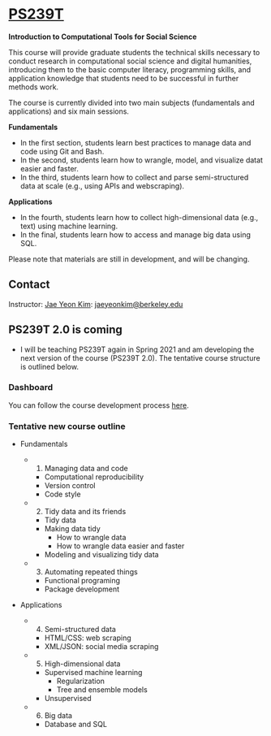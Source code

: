 # [PS239T](http://polisci.berkeley.edu/course/introduction-computational-tools-and-techniques-3)
**Introduction to Computational Tools for Social Science**

This course will provide graduate students the technical skills necessary to conduct research in computational social science and digital humanities, introducing them to the basic computer literacy, programming skills, and application knowledge that students need to be successful in further methods work.

The course is currently divided into two main subjects (fundamentals and applications) and six main sessions. 

**Fundamentals**
- In the first section, students learn best practices to manage data and code using Git and Bash. 
- In the second, students learn how to wrangle, model, and visualize datat easier and faster. 
- In the third, students learn how to collect and parse semi-structured data at scale (e.g., using APIs and webscraping). 

**Applications**
- In the fourth, students learn how to collect high-dimensional data (e.g., text) using machine learning. 
- In the final, students learn how to access and manage big data using SQL. 

Please note that materials are still in development, and will be changing.

## Contact

Instructor: [Jae Yeon Kim](https://jaeyk.github.io/): jaeyeonkim@berkeley.edu

## PS239T 2.0 is coming 

- I will be teaching PS239T again in Spring 2021 and am developing the next version of the course (PS239T 2.0). The tentative course structure is outlined below. 

### Dashboard 

You can follow the course development process [here](https://github.com/jaeyk/PS239T/projects/1).

### Tentative new course outline 

- Fundamentals 
     - 1. Managing data and code 
         - Computational reproducibility 
         - Version control 
         - Code style 
     - 2. Tidy data and its friends  
        - Tidy data 
        - Making data tidy 
            - How to wrangle data  
            - How to wrangle data easier and faster  
        - Modeling and visualizing tidy data 
     - 3. Automating repeated things 
        - Functional programing 
        - Package development 
 
- Applications 
     - 4. Semi-structured data
         - HTML/CSS: web scraping 
         - XML/JSON: social media scraping 
     - 5. High-dimensional data  
         - Supervised machine learning 
             - Regularization 
             - Tree and ensemble models 
        - Unsupervised 
     - 6. Big data 
        - Database and SQL
